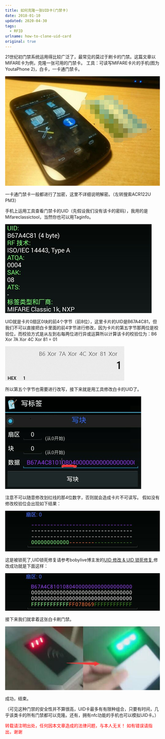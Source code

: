 ```yaml
---
title: 如何克隆一张UID卡(门禁卡)
date: 2018-01-10
updated: 2020-04-30
tags:
  - RFID
urlname: how-to-clone-uid-card
original: true
---
```

21世纪初门禁系统运用得比较广泛了，最常见的莫过于刷卡的门禁。这篇文章以MIFARE卡为例，克隆一张可用的门禁卡。
工具：可读写MIFARE卡片的手机(图为YoutaPhone 2)，白卡，一卡通门禁卡。
<!--more-->
![工具: 支持nfc手机, 白卡, 一卡通门禁卡](/picture/20180110-0.jpg)

一卡通门禁卡一般都进行了加密，这里不详细说明解密。（左转搜索ACR122U PM3）

手机上运用工具查看门禁卡的UID（先假设我们没有该卡的密码），我用的是Mifareclassictool，当然你也可以用Taginfo。

![卡片信息](/picture/20180110-1.jpg)

UID就是卡片0扇区0块的前4个字节（前8位），这里卡片的UID是B67A4C81，但我们不可以直接把白卡里面的前4字节进行修改，因为卡片的第五字节那两位是校验位，而校验方式是从左到右每两位进行异或运算所以计算该卡的校验位为：B6 Xor 7A Xor 4C Xor 81 = 01

![计算校验值](/picture/20180110-2.jpg)

所以第五个字节也需要进行改写，接下来就是用工具修改白卡的UID了。

![写标签](/picture/20180110-3.jpg)

注意不可以随意修改划红线的那4位数字，否则就会造成卡片不可读写。
假如没有修改校验位会出现如下结果：

![卡锁死](/picture/20180110-4.jpg)

这是被锁死了,UID锁死修复请参考bobylive博主发的[UID 修改 & UID 锁死修复](https://bobylive.com/static/1936469),修改成功就是下面这样：

![修改成功](/picture/20180110-5.jpg)

接下来我们就拿着这张白卡刷门禁。

![测试刷卡](/picture/20180110-6.jpg)

成功，结束。

（可见这种门禁的安全性并不算很高，UID卡最多有有限种组合，只要有时间，几乎该类卡的所有门禁都可以克隆。还有，拥有nfc功能的手机也可以模拟UID卡。）

<font color=red >转载请注明出处，任何因本文章造成的法律问题，与本人无关！ 如有错误请指出，谢谢</font>
